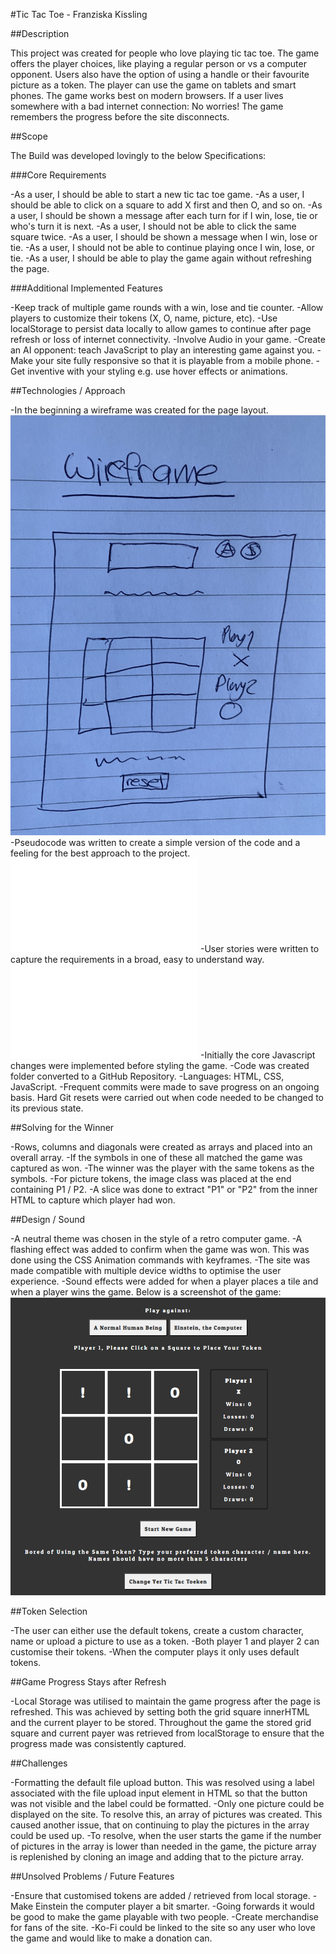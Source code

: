 
#Tic Tac Toe - Franziska Kissling

##Description

This project was created for people who love playing tic tac toe. The game offers the player choices, like playing a regular person or vs a computer opponent. Users also have the option of using a handle or their favourite picture as a token. 
The player can use the game on tablets and smart phones.  The game works best on modern browsers.
If a user lives somewhere with a bad internet connection: No worries! The game remembers the progress before the site disconnects. 

##Scope

The Build was developed lovingly to the below Specifications: 

###Core Requirements

-As a user, I should be able to start a new tic tac toe game.
-As a user, I should be able to click on a square to add X first and then O, and so on.
-As a user, I should be shown a message after each turn for if I win, lose, tie or who's turn it is next.
-As a user, I should not be able to click the same square twice.
-As a user, I should be shown a message when I win, lose or tie.
-As a user, I should not be able to continue playing once I win, lose, or tie.
-As a user, I should be able to play the game again without refreshing the page.

###Additional Implemented Features

-Keep track of multiple game rounds with a win, lose and tie counter.
-Allow players to customize their tokens (X, O, name, picture, etc).
-Use localStorage to persist data locally to allow games to continue after page refresh or loss of internet connectivity.
-Involve Audio in your game.
-Create an AI opponent: teach JavaScript to play an interesting game against you.
-Make your site fully responsive so that it is playable from a mobile phone.
-Get inventive with your styling e.g. use hover effects or animations.

##Technologies / Approach

-In the beginning a wireframe was created for the page layout.
![Wireframe](WireFrame.jpg "Wireframe")
-Pseudocode was written to create a simple version of the code and a feeling for the best approach to the project.
![Pseudocode](Pseudocode.txt "Pseudocode")
-User stories were written to capture the requirements in a broad, easy to understand way.
![User Stories](UserStories.txt "User Stories")
-Initially the core Javascript changes were implemented before styling the game.
-Code was created folder converted to a GitHub Repository.
-Languages: HTML, CSS, JavaScript.
-Frequent commits were made to save progress on an ongoing basis. Hard Git resets were carried out when code needed to be changed to its previous state.

##Solving for the Winner

-Rows, columns and diagonals were created as arrays and placed into an overall array. 
-If the symbols in one of these all matched the game was captured as won. 
-The winner was the player with the same tokens as the symbols. 
-For picture tokens, the image class was placed at the end containing P1 / P2. 
-A slice was done to extract "P1" or "P2" from the inner HTML to capture which player had won. 

##Design / Sound

-A neutral theme was chosen in the style of a retro computer game. 
-A flashing effect was added to confirm when the game was won. This was done using the CSS Animation commands with keyframes.
-The site was made compatible with multiple device widths to optimise the user experience. 
-Sound effects were added for when a player places a tile and when a player wins the game. 
Below is a screenshot of the game:
![Screenshot](Screenshot.png "Screenshot")

##Token Selection

-The user can either use the default tokens, create a custom character, name or upload a picture to use as a token. 
-Both player 1 and player 2 can customise their tokens. 
-When the computer plays it only uses default tokens. 

##Game Progress Stays after Refresh

-Local Storage was utilised to maintain the game progress after the page is refreshed. This was achieved by setting both the grid square innerHTML and the current player to be stored. Throughout the game the stored grid square and current payer was retrieved from localStorage to ensure that the progress made was consistently captured. 

##Challenges

-Formatting the default file upload button. This was resolved using a label associated with the file upload input element in HTML so that the button was not visible and the label could be formatted. 
-Only one picture could be displayed on the site. To resolve this, an array of pictures was created. This caused another issue, that on continuing to play the pictures in the array could be used up. 
-To resolve, when the user starts the game if the number of pictures in the array is lower than needed in the game, the picture array is replenished by cloning an image and adding that to the picture array. 

##Unsolved Problems / Future Features

-Ensure that customised tokens are added / retrieved from local storage. 
-Make Einstein the computer player a bit smarter.
-Going forwards it would be good to make the game playable with two people. 
-Create merchandise for fans of the site. 
-Ko-Fi could be linked to the site so any user who love the game and would like to make a donation can. 



